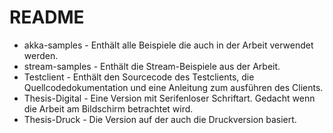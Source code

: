 # README
- akka-samples - Enthält alle Beispiele die auch in der Arbeit verwendet werden.
- stream-samples - Enthält die Stream-Beispiele aus der Arbeit.
- Testclient - Enthält den Sourcecode des Testclients, die Quellcodedokumentation und eine Anleitung zum ausführen des Clients.
- Thesis-Digital - Eine Version mit Serifenloser Schriftart. Gedacht wenn die Arbeit am Bildschirm betrachtet wird.
- Thesis-Druck - Die Version auf der auch die Druckversion basiert.
